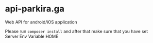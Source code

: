 # api-parkira.ga
Web API for android/iOS application

Please run ```composer install``` and after that make sure that you have set Server Env Variable HOME 
